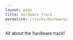 ```yaml
---
layout: page
title: Hardware Track
permalink: /tracks/hardware/
---
```


All about the hardware track!
